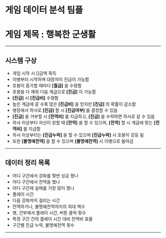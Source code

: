 # 게임 데이터 분석 팀플
# 게임 제목 : 행복한 군생활
------------
## 시스템 구상
- 게임 시작 시 []금액 획득
- 이병부터 시작하며 대장까지 진급이 가능함
- 호봉이 증가할 때마다 **[월급]** 을 수령함
- 호봉을 다 채워 다음 계급으로 **[진급]** 이 가능함
- **[진급]** 시 **[진급비]** 수령함
- 높은 계급에 갈 수록 많은 **[진급비]** 을 얻지만 **[진급]** 의 확률이 감소함
- 병장에서 하사로 **[진급]** 할 시 **[진급여부]** 를 결정할 수 있음
- **[진급]** 을 거부할 시 **[전역비]** 를 지급하고, **[진급]** 을 수락하면 하사로 갈 수 있음
- 하사 이상부터 자신이 원할 때 **[전역]** 을 할 수 있으며, **[전역]** 할 시 계급에 맞는 **[전역비]** 를 지급함
- 하사 이상부터는 **[진급누락]** 을 할 수 있으며 **[진급누락]** 시 호봉이 강등 됨 
- 또한 **[불명예전역]** 을 할 수 있으며 **[불명예전역]** 시 이병으로 돌아감
--------
## 데이터 정리 목록
- 어디 구간에서 강화를 몇번 성공 했나
- 어디 구간에서 전역을 했나
- 어디 구간에 실패를 가장 많이 했나
- 플레이 시간
- 다음 강화까지 걸리는 시간
- 전역하거나, 불명예전역까지의 최대 액수
- 병, 간부에서 플레이 시간, 버튼 클릭 횟수
- 특정 구간 간의 플레이 시간 대비 전역비 효율
- 구간별 진급 누락, 불명예전역 횟수
---------
